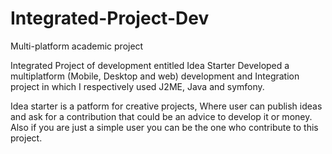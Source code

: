 # Integrated-Project-Dev
Multi-platform academic project


Integrated Project of development entitled Idea Starter 
Developed a multiplatform (Mobile, Desktop and web) development and Integration project in which I respectively used J2ME, Java and symfony.

Idea starter is a patform for creative projects, Where user can publish ideas and ask for a contribution that could be an advice to develop it or money. 
Also if you are just a simple user you can be the one who contribute to this project. 






